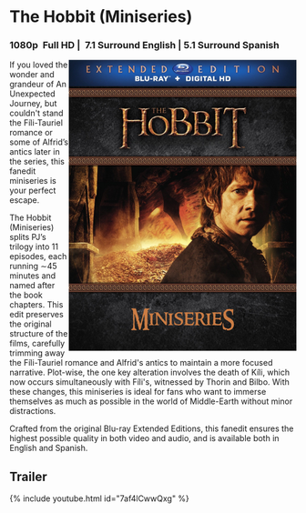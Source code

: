 # The Hobbit (Miniseries)
### 1080p Full HD | 7.1 Surround English | 5.1 Surround Spanish

<img align="right" width="400" src="./img/artwork/HobbitMiniseries_Poster.jpg" />

If you loved the wonder and grandeur of An Unexpected Journey, but couldn't stand the Fíli-Tauriel romance or some of Alfrid’s antics later in the series, this fanedit miniseries is your perfect escape.

The Hobbit (Miniseries) splits PJ’s trilogy into 11 episodes, each running ∼45 minutes and named after the book chapters. This edit preserves the original structure of the films, carefully trimming away the Fíli-Tauriel romance and Alfrid's antics to maintain a more focused narrative. Plot-wise, the one key alteration involves the death of Kíli, which now occurs simultaneously with Fíli's, witnessed by Thorin and Bilbo. With these changes, this miniseries is ideal for fans who want to immerse themselves as much as possible in the world of Middle-Earth without minor distractions.

Crafted from the original Blu-ray Extended Editions, this fanedit ensures the highest possible quality in both video and audio, and is available both in English and Spanish.

## Trailer

{% include youtube.html id="7af4lCwwQxg" %}
